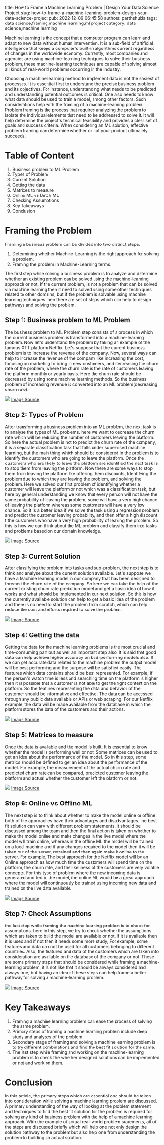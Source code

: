 title: How to Frame a Machine Learning Problem | Design Your Data Science Project
slug: how-to-frame-a-machine-learning-problem-design-your-data-science-project
pub: 2022-12-09 06:45:58
authors: parthshukla
tags: data science,framing,machine learning,ml project
category: data science,machine learning

Machine learning is the concept that a computer program can learn and adapt to new data without human intervention. It is a sub-field of artificial intelligence that keeps a computer's built-in algorithms current regardless of changes in the worldwide economy. Currently, most companies and agencies are using machine-learning techniques to solve their business problem, these machine-learning techniques are capable of solving almost all kinds of real-world problems occurring in the industry.

Choosing a machine learning method to implement data is not the easiest of processes. It is essential first to understand the precise business problem and its objectives. For instance, understanding what needs to be predicted and understanding potential outcomes is critical. One also needs to know what data should be used to train a model, among other factors. Such considerations help with the framing of a machine-learning problem.
Problem framing is the process that requires analyzing the problem to isolate the individual elements that need to be addressed to solve it. It will help determine the project's technical feasibility and provides a clear set of goals and success criteria. When considering an ML solution, effective problem framing can determine whether or not your product ultimately succeeds.

Table of Content
================


1. Business problem to ML Problem
2. Types of Problem
3. Current Solution
4. Getting the data
5. Matrices to measure
6. Online ML vs Batch ML
7. Checking Assumptions
8. Key Takeaways
9. Conclusion


Framing the Problem
===================



Framing a business problem can be divided into two distinct steps:

1. Determining whether Machine-Learning is the right approach for solving a problem.
2. Framing the problem in Machine-Learning terms.



The first step while solving a business problem is to analyze and determine whether an existing problem can be solved using the machine-learning approach or not, If the current problem, is not a problem that can be solved via machine learning then it need to solved using some other techniques related to other domains, but if the problem is solvable using machine learning techniques then there are set of steps which can help to design pathways and solving the problem.

Step 1: Business problem to ML Problem
--------------------------------------



The business problem to ML Problem step consists of a process in which the current business problem is transformed into a machine-learning problem. Now let's understand the problem by taking an example of the famous OTT platform Netflix. Let's suppose that the current business problem is to increase the revenue of the company. Now, several ways can help to increase the revenue of the company like increasing the cost, focusing on marketing to bring in new customers, and decreasing the churn rate of the problem, where the churn rate is the rate of customers leaving the platform monthly or yearly basis. Here the churn rate should be decreased by using some machine learning methods. So the business problem of increasing revenue is converted into an ML problem(decreasing churn rate).

![](/assets/mlf1-300x300.png)
[Image Source](https://www.google.com/search?q=solutionin+ml+buiness&tbm=isch&ved=2ahUKEwjWsb2tldr6AhV8itgFHSEMCdQQ2-cCegQIABAA&oq=solutionin+ml+buiness&gs_lcp=CgNpbWcQAzoECCMQJ1DFCFjFCGCXCmgAcAB4AIABpwGIAcICkgEDMC4ymAEAoAEBqgELZ3dzLXdpei1pbWfAAQE&sclient=img&ei=imxGY9bECvyU4t4PoZikoA0&bih=579&biw=1204&rlz=1C1CHBD_enIN933IN933&hl=en-GB#imgrc=Gp5yMzyydlYjSM "Image Source")


Step 2: Types of Problem
------------------------


After transforming a business problem into an ML problem, the next task is to analyze the types of ML problems. here we want to decrease the churn rate which will be reducing the number of customers leaving the platform. So here the actual problem is not to predict the churn rate of the company, it is a separate classification task that falls under supervised machine learning, but the main thing which should be considered in the problem is to identify the customers who are going to leave the platform.
Once the customers who are likely to leave the platform are identified the next task is to stop them from leaving the platform. Now there are some ways to stop them from leaving the platform like offering them discounts, Identifying the problem due to which they are leaving the problem, and solving the problem. Here we solved our first problem of identifying whether a customer will leave the platform or not which was a classification task, but here by general understanding we know that every person will not have the same probability of leaving the problem, some will have a very high chance of leaving the platform whereas some customers will have a very low chance. So it is a better idea if we solve the task using a regression problem and predict the customer leaving probability, and then offer a high discount t the customers who have a very high probability of leaving the problem.
So this is how we can think about the ML problem and classify them into tasks and problems based on our domain knowledge.

![](/assets/mlf2.jpg)
[Image Source](https://www.google.com/search?q=types+of+problem+in+ml+buiness&tbm=isch&ved=2ahUKEwiM47yAldr6AhW6gGMGHUKwAFgQ2-cCegQIABAA&oq=types+of+problem+in+ml+buiness&gs_lcp=CgNpbWcQAzoECCMQJ1DkBVi3EGCXEWgAcAB4AIABowKIAaILkgEFMC43LjGYAQCgAQGqAQtnd3Mtd2l6LWltZ8ABAQ&sclient=img&ei=K2xGY8yhMLqBjuMPwuCCwAU&bih=579&biw=1204&rlz=1C1CHBD_enIN933IN933&hl=en-GB#imgrc=S4W6OtYtn7C5IM "Image Source")

Step 3: Current Solution
------------------------



After classifying the problem into tasks and sub-problem, the next step is to think and analyse about the current solution available. Let's suppose we have a Machine learning model in our company that has been designed to forecast the churn rate of the company. So here we can take the help of the current existing churn rate prediction model and get a basic idea of how it works and what should be implemented in our next solution. So this is how the currently available solution can help to get a basic idea of the problem and there is no need to start the problem from scratch, which can help reduce the cost and efforts required to solve the problem.

![](/assets/mlf3-300x165.jpg)
[Image Source](https://www.google.com/search?q=solutionin+ml+buiness&tbm=isch&ved=2ahUKEwjWsb2tldr6AhV8itgFHSEMCdQQ2-cCegQIABAA&oq=solutionin+ml+buiness&gs_lcp=CgNpbWcQAzoECCMQJ1DFCFjFCGCXCmgAcAB4AIABpwGIAcICkgEDMC4ymAEAoAEBqgELZ3dzLXdpei1pbWfAAQE&sclient=img&ei=imxGY9bECvyU4t4PoZikoA0&bih=579&biw=1204&rlz=1C1CHBD_enIN933IN933&hl=en-GB#imgrc=Gp5yMzyydlYjSM "Image Source")

Step 4: Getting the data
------------------------


Getting the data for the machine learning problems is the most crucial and time-consuming part but as well an important step also. It is said that good data can help achieve higher accuracy on bad-performing models also. If we can get accurate data related to the machine problem the output model will be best performing and the purpose will be satisfied easily. The features which data contains should be best represented. For example, if the person's watch time is less and searching time on the platform is higher then it is possible that a customer is not able to get the right content on the platform. So the features representing the data and behavior of the customer should be informative and effective. The data can be accessed through any public data available or APIs or web scraping. For our Netflix example, the data will be made available from the database in which the platform stores the data of the customers and their actions.

![](/assets/mlf4-300x181.png)
[Image Source](https://www.google.com/search?q=databaset+features+in+ml&tbm=isch&ved=2ahUKEwieqoT9ldr6AhX6KbcAHf5xDpsQ2-cCegQIABAA&oq=databaset+features+in+ml&gs_lcp=CgNpbWcQAzoECCMQJzoGCAAQCBAeOgcIABCABBAYUJcKWNMlYNMmaABwAHgAgAHYAogB6RGSAQgwLjEwLjEuMZgBAKABAaoBC2d3cy13aXotaW1nwAEB&sclient=img&ei=MW1GY95N-tPctQ_-47nYCQ&bih=579&biw=1220&rlz=1C1CHBD_enIN933IN933#imgrc=vne9SCMlzQTsHM "Image Source")

Step 5: Matrices to measure
---------------------------


Once the data is available and the model is built, It is essential to know whether the model is performing well or not, Some matrices can be used to get an idea about the performance of the model. So in this step, some metrics should be defined to get an idea about the performance of the model. For example, the measurement of the actual churn rate and predicted churn rate can be compared, predicted customer leaving the platform and actual whether the customer left the platform or not.

![](/assets/mlf5-300x244.png)
[Image Source](https://www.google.com/search?q=databaset+features+in+ml&tbm=isch&ved=2ahUKEwieqoT9ldr6AhX6KbcAHf5xDpsQ2-cCegQIABAA&oq=databaset+features+in+ml&gs_lcp=CgNpbWcQAzoECCMQJzoGCAAQCBAeOgcIABCABBAYUJcKWNMlYNMmaABwAHgAgAHYAogB6RGSAQgwLjEwLjEuMZgBAKABAaoBC2d3cy13aXotaW1nwAEB&sclient=img&ei=MW1GY95N-tPctQ_-47nYCQ&bih=579&biw=1220&rlz=1C1CHBD_enIN933IN933#imgrc=vne9SCMlzQTsHM "Image Source")

Step 6: Online vs Offline ML
----------------------------


The next step is to think about whether to make the model online or offline. both of the approaches have their advantages and disadvantages. the best fit solution can vary with different problem statements. It should be discussed among the team and then the final action is taken on whether to make the model online and make changes in the live model where the model will train online, whereas in the offline ML the model will be trained on a local machine and if any changes required to the model then it will be taken out of the server, retrained and then again make it online to the server.
For example, The best approach for the Netflix model will be an Online approach as how much time the customers will spend time on the platform, the churn rate, and the likeliness of the customers are very volatile concepts. For this type of problem where the new incoming data is generated and fed to the model, the online ML would be a great approach where the model will continuously be trained using incoming new data and trained on the live data available.

![](/assets/mlf6-300x169.png)
[Image Source](https://www.google.com/search?q=online+vs+offline+ml+photo+&tbm=isch&ved=2ahUKEwjv492Zl9r6AhXtKbcAHffGBJsQ2-cCegQIABAA&oq=online+vs+offline+ml+photo+&gs_lcp=CgNpbWcQAzoECCMQJ1CjCVijF2CyI2gAcAB4AIAB_wGIAfoLkgEFMC42LjKYAQCgAQGqAQtnd3Mtd2l6LWltZ8ABAQ&sclient=img&ei=eW5GY6_DJu3T3LUP942T2Ak&bih=579&biw=1220&rlz=1C1CHBD_enIN933IN933#imgrc=bK9Ad0yZ07uy-M "Image Source")

Step 7: Check Assumptions
-------------------------


the last step while framing the machine learning problem is to check for assumptions. here in this step, we try to check whether the assumptions which are taken to build the model are available or not. If it is available then it is used and if not then it needs some more study,
For example, some features and data can not be used for all customers belonging to different countries. Also, the featured and data of the customers which are taken into consideration are available on the database of the company or not.
These are some primary steps that should be considered while framing a machine-learning problem, it is not like that it should be always considered and always true, but having an idea of these steps can help frame a better pathway for solving a machine-learning problem.

![](/assets/mlf7-300x186.png)
[Image Source](https://www.google.com/search?q=ml+poblem+statements&tbm=isch&ved=2ahUKEwjG_s6ImNr6AhVmkNgFHTpTDRIQ2-cCegQIABAA&oq=ml+poblem+statements&gs_lcp=CgNpbWcQAzoECCMQJzoLCAAQgAQQsQMQgwE6CAgAELEDEIMBOgUIABCABDoHCAAQsQMQQzoHCAAQgAQQAzoICAAQgAQQsQM6BAgAEENQAFiZJmD6JmgBcAB4AIAB4gGIAdgckgEGMC4xNi40mAEAoAEBqgELZ3dzLXdpei1pbWfAAQE&sclient=img&ei=Ym9GY8bFCuag4t4Puqa1kAE&bih=579&biw=1220&rlz=1C1CHBD_enIN933IN933#imgrc=jTOzaebGddCsTM "Image Source")

Key Takeaways
=============


1. Framing a machine learning problem can ease the process of solving the same problem.
2. Primary steps of framing a machine learning problem include deep study and analyses of the problem.
3. Secondary stage of framing and solving a machine learning problem is to try different combinations and find the best fit solution for the same.
4. The last step while framing and working on the machine-learning problem is to check the whether designed solutions can be implemented or not and work on them.


Conclusion
==========



In this article, the primary steps which are essential and should be taken into consideration while solving a machine learning problem are discussed. A primary understanding of the way of looking at the problem statement and techniques to find the best fit solution for the problem is required for solving any kind of business problem with the help of a machine learning approach. With the example of actual real-world problem statements, all of the steps are discussed briefly which will help one not only design the solution pathway to the problem but also help one from understanding the problem to building an actual solution.
